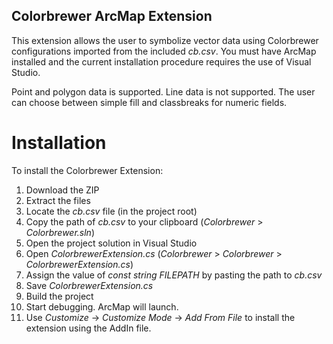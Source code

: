 ## Colorbrewer ArcMap Extension

This extension allows the user to symbolize vector data using Colorbrewer configurations imported from the included *cb.csv*.  You must have ArcMap installed and the current installation procedure requires the use of Visual Studio.

Point and polygon data is supported.  Line data is not supported.  The user can choose between simple fill and classbreaks for numeric fields.

# Installation

To install the Colorbrewer Extension:
1. Download the ZIP
2. Extract the files
3. Locate the *cb.csv* file (in the project root)
4. Copy the path of *cb.csv* to your clipboard (*Colorbrewer* > *Colorbrewer.sln*)
5. Open the project solution in Visual Studio
6. Open *ColorbrewerExtension.cs* (*Colorbrewer* > *Colorbrewer* > *ColorbrewerExtension.cs*)
7. Assign the value of *const string FILEPATH* by pasting the path to *cb.csv*
8. Save *ColorbrewerExtension.cs*
9. Build the project
10. Start debugging. ArcMap will launch.
11. Use _Customize_ -> _Customize Mode_ -> _Add From File_ to install the extension using the AddIn file.
